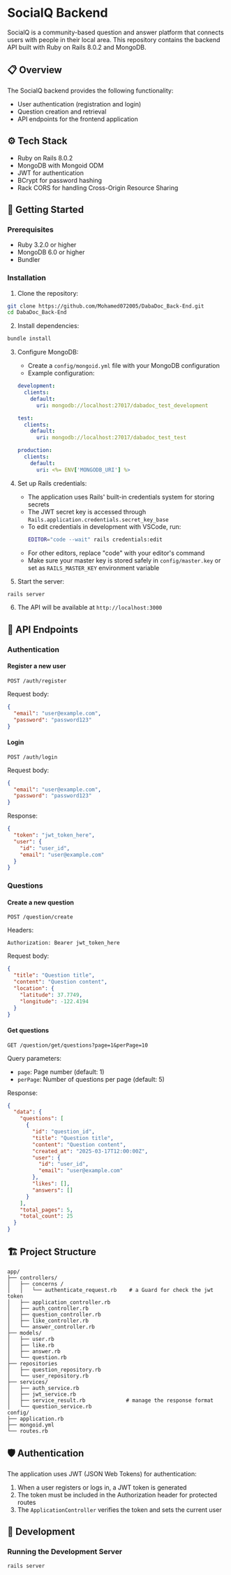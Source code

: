 # SocialQ Backend

SocialQ is a community-based question and answer platform that connects users with people in their local area. This repository contains the backend API built with Ruby on Rails 8.0.2 and MongoDB.

## 📋 Overview

The SocialQ backend provides the following functionality:
- User authentication (registration and login)
- Question creation and retrieval
- API endpoints for the frontend application

## ⚙️ Tech Stack

- Ruby on Rails 8.0.2
- MongoDB with Mongoid ODM
- JWT for authentication
- BCrypt for password hashing
- Rack CORS for handling Cross-Origin Resource Sharing

## 🚀 Getting Started

### Prerequisites

- Ruby 3.2.0 or higher
- MongoDB 6.0 or higher
- Bundler

### Installation

1. Clone the repository:
```bash
git clone https://github.com/Mohamed072005/DabaDoc_Back-End.git
cd DabaDoc_Back-End
```

2. Install dependencies:
```bash
bundle install
```

3. Configure MongoDB:
    - Create a `config/mongoid.yml` file with your MongoDB configuration
    - Example configuration:
   ```yaml
   development:
     clients:
       default:
         uri: mongodb://localhost:27017/dabadoc_test_development
   
   test:
     clients:
       default:
         uri: mongodb://localhost:27017/dabadoc_test_test
   
   production:
     clients:
       default:
         uri: <%= ENV['MONGODB_URI'] %>
   ```

4. Set up Rails credentials:
   - The application uses Rails' built-in credentials system for storing secrets
   - The JWT secret key is accessed through `Rails.application.credentials.secret_key_base`
   - To edit credentials in development with VSCode, run:
     ```bash
     EDITOR="code --wait" rails credentials:edit
     ```
   - For other editors, replace "code" with your editor's command
   - Make sure your master key is stored safely in `config/master.key` or set as `RAILS_MASTER_KEY` environment variable

5. Start the server:
```bash
rails server
```

6. The API will be available at `http://localhost:3000`

## 🔄 API Endpoints

### Authentication

#### Register a new user
```
POST /auth/register
```
Request body:
```json
{
  "email": "user@example.com",
  "password": "password123"
}
```

#### Login
```
POST /auth/login
```
Request body:
```json
{
  "email": "user@example.com",
  "password": "password123"
}
```
Response:
```json
{
  "token": "jwt_token_here",
  "user": {
    "id": "user_id",
    "email": "user@example.com"
  }
}
```

### Questions

#### Create a new question
```
POST /question/create
```
Headers:
```
Authorization: Bearer jwt_token_here
```
Request body:
```json
{
  "title": "Question title",
  "content": "Question content",
  "location": {
    "latitude": 37.7749,
    "longitude": -122.4194
  }
}
```

#### Get questions
```
GET /question/get/questions?page=1&perPage=10
```
Query parameters:
- `page`: Page number (default: 1)
- `perPage`: Number of questions per page (default: 5)

Response:
```json
{
  "data": {
    "questions": [
      {
        "id": "question_id",
        "title": "Question title",
        "content": "Question content",
        "created_at": "2025-03-17T12:00:00Z",
        "user": {
          "id": "user_id",
          "email": "user@example.com"
        },
        "likes": [],
        "answers": []
      }
    ],
    "total_pages": 5,
    "total_count": 25
  }
}
```

## 🏗️ Project Structure

```
app/
├── controllers/
│   ├── concerns /
│   │   └── authenticate_request.rb    # a Guard for check the jwt token
│   ├── application_controller.rb
│   ├── auth_controller.rb             
│   ├── question_controller.rb          
│   ├── like_controller.rb             
│   └── answer_controller.rb           
├── models/
│   ├── user.rb                       
│   ├── like.rb                        
│   ├── answer.rb                      
│   └── question.rb                    
├── repositories
│   ├── question_repository.rb
│   └── user_repository.rb
├── services/
│   ├── auth_service.rb
│   ├── jwt_service.rb
│   ├── service_result.rb             # manage the response format
│   └── question_service.rb
config/
├── application.rb
├── mongoid.yml
└── routes.rb
```

## 🛡️ Authentication

The application uses JWT (JSON Web Tokens) for authentication:

1. When a user registers or logs in, a JWT token is generated
2. The token must be included in the Authorization header for protected routes
3. The `ApplicationController` verifies the token and sets the current user

## 🔧 Development

### Running the Development Server

```bash
rails server
```

